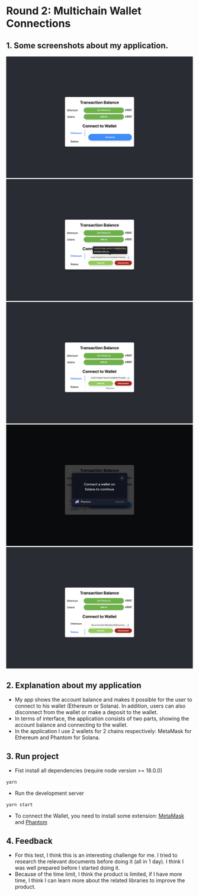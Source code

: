 # Round 2: Multichain Wallet Connections

## 1.  Some screenshots about my application.

![Screen 1](./assets/screen-1.png)
![Screen 2](./assets/screen-2.png)
![Screen 3](./assets/screen-3.png)
![Screen 4](./assets/screen-4.png)
![Screen 5](./assets/screen-5.png)

## 2.  Explanation about my application

-   My app shows the account balance and makes it possible for the user to connect to his wallet (Ethereum or Solana). In addition, users can also disconnect from the wallet or make a deposit to the wallet.
-   In terms of interface, the application consists of two parts, showing the account balance and connecting to the wallet.
-   In the application I use 2 wallets for 2 chains respectively: MetaMask for Ethereum and Phantom for Solana.
## 3. Run project
-   Fist install all dependencies (require node version >= 18.0.0)
```
yarn
```
- Run the development server
```
yarn start
```
- To connect the Wallet, you need to install some extension: [MetaMask](https://chrome.google.com/webstore/detail/metamask/nkbihfbeogaeaoehlefnkodbefgpgknn) and [Phantom](https://chrome.google.com/webstore/detail/phantom/bfnaelmomeimhlpmgjnjophhpkkoljpa)
## 4. Feedback
-   For this test, I think this is an interesting challenge for me. I tried to research the relevant documents before doing it (all in 1 day). I think I was well prepared before I started doing it.
-   Because of the time limit, I think the product is limited, if I have more time, I think I can learn more about the related libraries to improve the product.